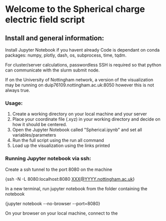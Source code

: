 # Welcome to the Spherical charge electric field script

## Install and general information:

Install Jupyter Notebook if you havent already
Code is dependant on conda packages: numpy, plotly, dash, os, subprocess, time, tqdm.

For cluster/server calculations, passwordless SSH is required so that python can communicate with the slurm submit node.

If on the University of Nottingham network, a version of the visualization may be running on duip76109.nottingham.ac.uk:8050 however this is not always true.

### Usage:

1. Create a working directory on your local machine and your server
2. Place your coordinate file (.xyz) in your working directory and decide on how it should be centered.
3. Open the Jupyter Notebook called "Spherical.ipynb" and set all variables/parameters
4. Run the full script using the run all command
5. Load up the visualization using the links printed


### Running Jupyter notebook via ssh:

Create a ssh tunnel to the port 8080 on the machine 

{ssh -N -L 8080:localhost:8080 XXX@YYYY.nottingham.ac.uk}


In a new terminal, run jupyter notebook from the folder containing the notebook

{jupyter notebook --no-browser --port=8080}


On your browser on your local machine, connect to the 
